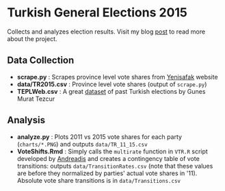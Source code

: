 # Turkish General Elections 2015

Collects and analyzes election results. Visit my blog [post](http://talhaoz.com/?p=735) to read more about the project.

## Data Collection
  - **scrape.py** : Scrapes province level vote shares from [Yenisafak](http://www.yenisafak.com.tr/secim-2015/secim-sonuclari) website
  - **data/TR2015.csv** : Province level vote shares (output of `scrape.py`)
  - **TEPLWeb.csv** : A great [dataset](http://www.luc.edu/faculty/gtezcur/data.html) of past Turkish elections by Gunes Murat Tezcur

## Analysis
  - **analyze.py** : Plots 2011 vs 2015 vote shares for each party (`charts/*.PNG`) and outputs `data/TR_11_15.csv`
  - **VoteShifts.Rmd** : Simply calls the `multirate` function in `VTR.R` script developed by [Andreadis](http://www.polres.gr/en/vtr) and creates a contingency table of vote transitions: outputs `data/TransitionRates.csv` (note that these values are before they normalized by parties' actual vote shares in '11). Absolute vote share transitions is in `data/Transitions.csv`